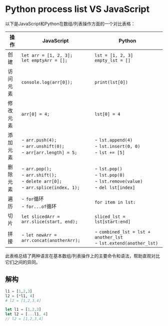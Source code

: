 # Python process list VS JavaScript
以下是JavaScript和Python在数组/列表操作方面的一个对比表格：

| 操作       | JavaScript                           | Python                                     |
|------------|--------------------------------------|--------------------------------------------|
| 创建       | `let arr = [1, 2, 3];`<br>`let emptyArr = [];` | `lst = [1, 2, 3]`<br>`empty_lst = []`         |
| 访问元素   | `console.log(arr[0]);`                | `print(lst[0])`                             |
| 修改元素   | `arr[0] = 4;`                         | `lst[0] = 4`                                |
| 添加元素   | - `arr.push(4);`<br>- `arr.unshift(0);`<br>- `arr[arr.length] = 5;` | - `lst.append(4)`<br>- `lst.insert(0, 0)`<br>- `lst += [5]` |
| 删除元素   | - `arr.pop();`<br>- `arr.shift();`<br>- `delete arr[0];`<br>- `arr.splice(index, 1);` | - `lst.pop()`<br>- `lst.pop(0)`<br>- `lst.remove(value)`<br>- `del lst[index]` |
| 遍历       | - `for`循环<br>- `for...of`循环           | `for item in lst:`                          |
| 切片       | `let slicedArr = arr.slice(start, end);` | `sliced_lst = lst[start:end]`                 |
| 拼接       | - `let newArr = arr.concat(anotherArr);` | - `combined_lst = lst + another_lst`<br>- `lst.extend(another_lst)` |

此表格总结了两种语言在基本数组/列表操作上的主要命令和语法，帮助直观对比它们之间的异同。


## 解构
```python
l1 = [1,2,3]
l2 = [*l1, 4]
# l2 = [1,2,3,4]
```

```javascript
let l1 = [1,2,3]
let l2 = [...l1, 4]
// l2 = [1,2,3,4]
```